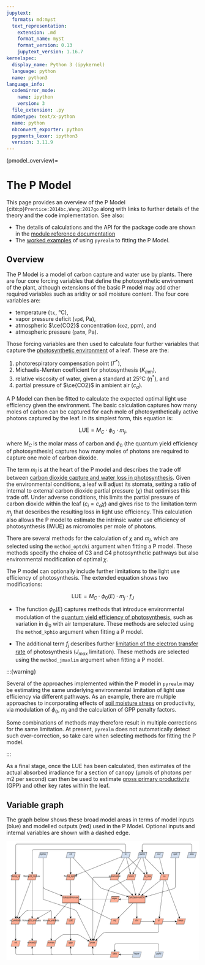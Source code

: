 ```yaml
---
jupytext:
  formats: md:myst
  text_representation:
    extension: .md
    format_name: myst
    format_version: 0.13
    jupytext_version: 1.16.7
kernelspec:
  display_name: Python 3 (ipykernel)
  language: python
  name: python3
language_info:
  codemirror_mode:
    name: ipython
    version: 3
  file_extension: .py
  mimetype: text/x-python
  name: python
  nbconvert_exporter: python
  pygments_lexer: ipython3
  version: 3.11.9
---
```


<!-- markdownlint-disable-next-line MD041 -->
(pmodel_overview)=

# The P Model

This page provides an overview of the P Model {cite:p}`Prentice:2014bc,Wang:2017go`
along with links to further details of the theory and the code implementation. See also:

* The details of calculations and the API for the package code are shown in the [module
reference documentation](../../../api/pmodel_api)
* The [worked examples](worked_examples) of using `pyrealm` to fitting the P Model.

## Overview

The P Model is a model of carbon capture and water use by plants. There are four core
forcing variables that define the photosynthetic environment of the plant, although
extensions of the basic P model may add other required variables such as aridity or soil
moisture content. The four core variables are:

* temperature (`tc`, °C),
* vapor pressure deficit (`vpd`, Pa),
* atmospheric $\ce{CO2}$ concentration (`co2`, ppm), and
* atmospheric pressure (`patm`, Pa).

Those forcing variables are then used to calculate four further variables that capture
the [photosynthetic environment](photosynthetic_environment) of a leaf. These are the:

1. photorespiratory compensation point ($\Gamma^*$),
2. Michaelis-Menten coefficient for photosynthesis ($K_{mm}$),
3. relative viscosity of water, given a standard at 25°C ($\eta^*$), and
4. partial pressure of $\ce{CO2}$ in ambient air ($c_a$).

A P Model can then be fitted to calculate the expected optimal light use efficiency
given the environment. The basic calculation captures how many moles of carbon can be
captured for each mole of photosynthetically active photons captured by the leaf. In its
simplest form, this equation is:

$$
  \text{LUE} = M_C \cdot \phi_0 \cdot m_j,
$$

where $M_C$ is the molar mass of carbon and $\phi_0$ (the quantum yield efficiency of
photosynthesis) captures how many moles of photons are required to capture one mole of
carbon dioxide.

The term $m_j$ is at the heart of the P model and describes the trade off between
[carbon dioxide capture and water loss in photosynthesis](./optimal_chi). Given the
environmental conditions, a leaf will adjust its stomata, setting a ratio of internal to
external carbon dioxide partial pressure ($\chi$) that optimises this trade off. Under
adverse conditions, this limits the partial pressure of carbon dioxide within the leaf
($c_i = c_a \chi$) and gives rise to the limitation term $m_j$ that describes the
resulting loss in light use efficiency. This calculation also allows the P model to
estimate the intrinsic water use efficiency of photosynthesis (IWUE) as micromoles per
mole of photons.

There are several methods for the calculation of $\chi$ and $m_j$, which are selected
using the `method_optchi` argument when fitting a P model. These methods specify the
choice of C3 and C4 photosynthetic pathways but also environmental modification of
optimal $\chi$.

The P model can optionally include further limitations to the light use efficiency of
photosynthesis. The extended equation shows two modifications:

$$
  \text{LUE} = M_C \cdot \phi_0(E) \cdot  m_j \cdot f_J
$$

* The function $\phi_0(E)$ captures methods that introduce environmental modulation of
  the [quantum yield efficiency of photosynthesis](./quantum_yield), such as variation
  in $\phi_0$ with air temperature. These methods are selected using the `method_kphio`
  argument when fitting a P model.

* The additional term $f_j$ describes further [limitation of the electron transfer
  rate](./jmax_limitation) of photosynthesis ($J_{max}$ limitation). These methods are
  selected using the `method_jmaxlim` argument when fitting a P model.

:::{warning}

Several of the approaches implemented within the P model in `pyrealm` may be estimating
the same underlying environmental limitation of light use efficiency via different
pathways. As an example, there are multiple approaches to incorporating effects of [soil
moisture stress](soil_moisture) on productivity, via modulation of $\phi_0$, $m_j$ and
the calculation of GPP penalty factors.

Some combinations of methods may therefore result in multiple corrections for the same
limitation. At present, `pyrealm` does not automatically detect such over-correction, so
take care when selecting methods for fitting the P model.

:::

As a final stage, once the LUE has been calculated, then estimates of the actual
absorbed irradiance for a section of canopy (µmols of photons per m2 per second) can
then be used to estimate [gross primary productivity](estimating-productivity) (GPP) and
other key rates within the leaf.

## Variable graph

The graph below shows these broad model areas in terms of model inputs (blue) and
modelled outputs (red) used in the P Model. Optional inputs and internal variables are
shown with a dashed edge.

![pmodel.svg](pmodel.svg)
